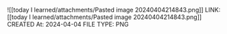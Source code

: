 ![[today I learned/attachments/Pasted image 20240404214843.png]]
LINK: [[today I learned/attachments/Pasted image 20240404214843.png]]
CREATED At: 2024-04-04
FILE TYPE: PNG
